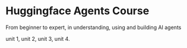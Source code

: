 # Huggingface Agents Course

From beginner to expert, in understanding, using and building AI agents

unit 1, unit 2, unit 3, unit 4.


